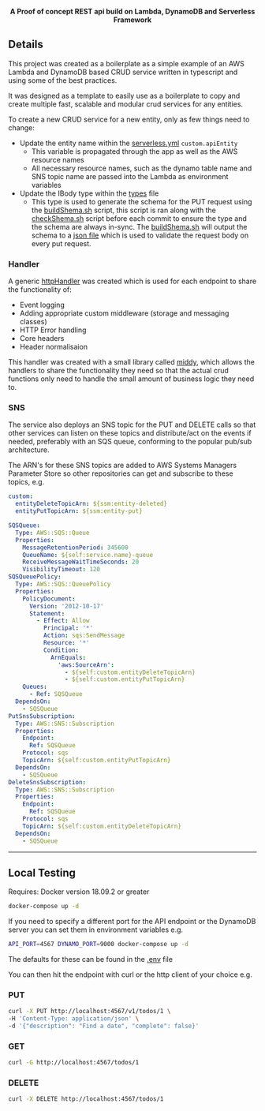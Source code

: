 <div align="center">
  <p><strong>A Proof of concept REST api build on Lambda, DynamoDB and Serverless Framework</strong></p>
</div>

## Details
This project was created as a boilerplate as a simple example of an AWS Lambda and DynamoDB based CRUD service written in typescript and using some of the best practices.

It was designed as a template to easily use as a boilerplate to copy and create multiple fast, scalable and modular crud services for any entities.

To create a new CRUD service for a new entity, only as few things need to change:
- Update the entity name within the [serverless.yml](serverless.yml) `custom.apiEntity`  
  - This variable is propagated through the app as well as the AWS resource names
  - All necessary resource names, such as the dynamo table name and SNS topic name are passed into the Lambda as environment variables
- Update the IBody type within the [types](src/types.ts) file
  - This type is used to generate the schema for the PUT request using the [buildShema.sh](scripts/buildSchema.sh) script, this script is ran along with the [checkShema.sh](scripts/checkShema.sh) script before each commit to ensure the type and the schema are always in-sync. The [buildShema.sh](scripts/buildSchema.sh) will output the schema to a [json file](src/schema/putEvent.schema.json) which is used to validate the request body on every put request.

### Handler
A generic [httpHandler](src/lib/httpHandler.ts) was created which is used for each endpoint to share the functionality of:
- Event logging
- Adding appropriate custom middleware (storage and messaging classes)
- HTTP Error handling
- Core headers
- Header normalisaion

This handler was created with a small library called [middy](https://www.npmjs.com/package/middy), which allows the handlers to share the functionality they need so that the actual crud functions only need to handle the small amount of business logic they need to.

### SNS
The service also deploys an SNS topic for the PUT and DELETE calls so that other services can listen on these topics and distribute/act on the events if needed, preferably with an SQS queue, conforming to the popular pub/sub architecture.

The ARN's for these SNS topics are added to AWS Systems Managers Parameter Store so other repositories can get and subscribe to these topics, e.g.

```yaml
custom:
  entityDeleteTopicArn: ${ssm:entity-deleted}
  entityPutTopicArn: ${ssm:entity-put}

SQSQueue:
  Type: AWS::SQS::Queue
  Properties:
    MessageRetentionPeriod: 345600
    QueueName: ${self:service.name}-queue
    ReceiveMessageWaitTimeSeconds: 20
    VisibilityTimeout: 120
SQSQueuePolicy:
  Type: AWS::SQS::QueuePolicy
  Properties:
    PolicyDocument:
      Version: '2012-10-17'
      Statement:
        - Effect: Allow
          Principal: '*'
          Action: sqs:SendMessage
          Resource: '*'
          Condition:
            ArnEquals:
              'aws:SourceArn':
                - ${self:custom.entityDeleteTopicArn}
                - ${self:custom.entityPutTopicArn}
    Queues:
      - Ref: SQSQueue
  DependsOn:
    - SQSQueue
PutSnsSubscription:
  Type: AWS::SNS::Subscription
  Properties:
    Endpoint:
      Ref: SQSQueue
    Protocol: sqs
    TopicArn: ${self:custom.entityPutTopicArn}
  DependsOn:
    - SQSQueue
DeleteSnsSubscription:
  Type: AWS::SNS::Subscription
  Properties:
    Endpoint:
      Ref: SQSQueue
    Protocol: sqs
    TopicArn: ${self:custom.entityDeleteTopicArn}
  DependsOn:
    - SQSQueue
```
---

## Local Testing
Requires: Docker version 18.09.2 or greater

  ```bash
  docker-compose up -d
  ```

If you need to specify a different port for the API endpoint or the DynamoDB server you can set them in environment variables e.g.

  ```bash
  API_PORT=4567 DYNAMO_PORT=9000 docker-compose up -d
  ```

The defaults for these can be found in the [.env](.env) file

You can then hit the endpoint with curl or the http client of your choice e.g.

### PUT
  ```bash
  curl -X PUT http://localhost:4567/v1/todos/1 \
  -H 'Content-Type: application/json' \
  -d '{"description": "Find a date", "complete": false}'
  ```

### GET
  ```bash
  curl -G http://localhost:4567/todos/1
  ```
### DELETE
  ```bash
  curl -X DELETE http://localhost:4567/todos/1
  ```
